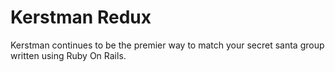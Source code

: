 # Kerstman Redux

Kerstman continues to be the premier way to match your secret santa group written using Ruby On Rails.
